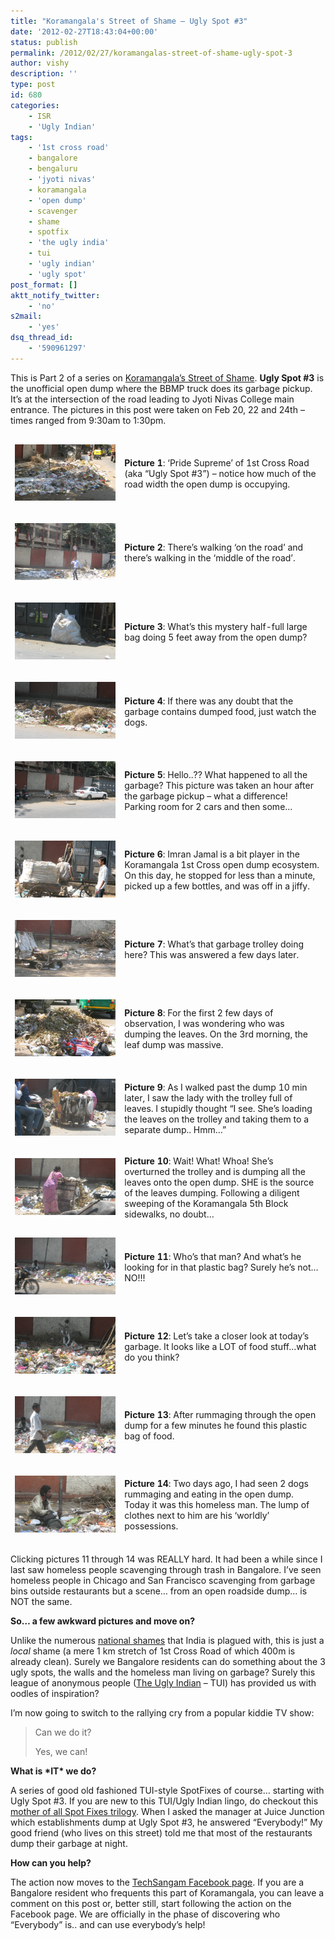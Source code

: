 ```yaml
---
title: "Koramangala's Street of Shame – Ugly Spot #3"
date: '2012-02-27T18:43:04+00:00'
status: publish
permalink: /2012/02/27/koramangalas-street-of-shame-ugly-spot-3
author: vishy
description: ''
type: post
id: 680
categories:
    - ISR
    - 'Ugly Indian'
tags:
    - '1st cross road'
    - bangalore
    - bengaluru
    - 'jyoti nivas'
    - koramangala
    - 'open dump'
    - scavenger
    - shame
    - spotfix
    - 'the ugly india'
    - tui
    - 'ugly indian'
    - 'ugly spot'
post_format: []
aktt_notify_twitter:
    - 'no'
s2mail:
    - 'yes'
dsq_thread_id:
    - '590961297'
---
```

This is Part 2 of a series on [Koramangala’s Street of Shame](http://www.techsangam.com/2012/02/26/koramangalas-street-of-shame/). **Ugly Spot #3** is the unofficial open dump where the BBMP truck does its garbage pickup. It’s at the intersection of the road leading to Jyoti Nivas College main entrance. The pictures in this post were taken on Feb 20, 22 and 24th – times ranged from 9:30am to 1:30pm.

<table><thead><tr><td>

[![](../../../../uploads/2012/02/feb20_119_spot1_1.jpg "feb20_119_spot1_1")](../../../../uploads/2012/02/feb20_119_spot1_1.jpg)</td><td>**Picture 1**: ‘Pride Supreme’ of 1st Cross Road (aka “Ugly Spot #3”) – notice how much of the road width the open dump is occupying.</td></tr><tr><td>

[![](../../../../uploads/2012/02/feb20_123_spot1_jn_coll.jpg "feb20_123_spot1_jn_coll")](../../../../uploads/2012/02/feb20_123_spot1_jn_coll.jpg)</td><td>**Picture 2**: There’s walking ‘on the road’ and there’s walking in the ‘middle of the road’.</td></tr><tr><td>

[![](../../../../uploads/2012/02/feb20_133_spot1_mystery_bag.jpg "feb20_133_spot1_mystery_bag")](../../../../uploads/2012/02/feb20_133_spot1_mystery_bag.jpg)</td><td>**Picture 3**: What’s this mystery half-full large bag doing 5 feet away from the open dump?</td></tr><tr><td>

[![](../../../../uploads/2012/02/feb20_134_spot1_dogs.jpg "feb20_134_spot1_dogs")](../../../../uploads/2012/02/feb20_134_spot1_dogs.jpg)</td><td>**Picture 4**: If there was any doubt that the garbage contains dumped food, just watch the dogs.</td></tr><tr><td>

[![](../../../../uploads/2012/02/feb22_002_spot1_clean_sorta.jpg "feb22_002_spot1_clean_sorta")](../../../../uploads/2012/02/feb22_002_spot1_clean_sorta.jpg)</td><td>**Picture 5**: Hello..?? What happened to all the garbage? This picture was taken an hour after the garbage pickup – what a difference! Parking room for 2 cars and then some…</td></tr><tr><td>

[![](../../../../uploads/2012/02/feb22_011_spot1_imran_jamal.jpg "feb22_011_spot1_imran_jamal")](../../../../uploads/2012/02/feb22_011_spot1_imran_jamal.jpg)</td><td>**Picture 6**: Imran Jamal is a bit player in the Koramangala 1st Cross open dump ecosystem. On this day, he stopped for less than a minute, picked up a few bottles, and was off in a jiffy.</td></tr><tr><td>

[![](../../../../uploads/2012/02/feb22_003_spot1_clean2.jpg "feb22_003_spot1_clean2")](../../../../uploads/2012/02/feb22_003_spot1_clean2.jpg)</td><td>**Picture 7**: What’s that garbage trolley doing here? This was answered a few days later.</td></tr><tr><td>

[![](../../../../uploads/2012/02/feb24_004_spot1.jpg "feb24_004_spot1")](../../../../uploads/2012/02/feb24_004_spot1.jpg)</td><td>**Picture 8**: For the first 2 few days of observation, I was wondering who was dumping the leaves. On the 3rd morning, the leaf dump was massive.</td></tr><tr><td>

[![](../../../../uploads/2012/02/feb24_008_spot1.jpg "feb24_008_spot1")](../../../../uploads/2012/02/feb24_008_spot1.jpg)</td><td>**Picture 9**: As I walked past the dump 10 min later, I saw the lady with the trolley full of leaves. I stupidly thought “I see. She’s loading the leaves on the trolley and taking them to a separate dump.. Hmm…”</td></tr><tr><td>

[![](../../../../uploads/2012/02/feb24_009_spot1.jpg "feb24_009_spot1")](../../../../uploads/2012/02/feb24_009_spot1.jpg)</td><td>**Picture 10**: Wait! What! Whoa! She’s overturned the trolley and is dumping all the leaves onto the open dump. SHE is the source of the leaves dumping. Following a diligent sweeping of the Koramangala 5th Block sidewalks, no doubt…</td></tr><tr><td>

[![](../../../../uploads/2012/02/feb22_007.jpg "feb22_007")](../../../../uploads/2012/02/feb22_007.jpg)</td><td>**Picture 11**: Who’s that man? And what’s he looking for in that plastic bag? Surely he’s not… NO!!!</td></tr><tr><td>

[![](../../../../uploads/2012/02/feb22_009.jpg "feb22_009")](../../../../uploads/2012/02/feb22_009.jpg)</td><td>**Picture 12**: Let’s take a closer look at today’s garbage. It looks like a LOT of food stuff…what do you think?</td></tr><tr><td>

[![](../../../../uploads/2012/02/feb22_010.jpg "feb22_010")](../../../../uploads/2012/02/feb22_010.jpg)</td><td>**Picture 13**: After rummaging through the open dump for a few minutes he found this plastic bag of food.</td></tr><tr><td>

[![](../../../../uploads/2012/02/feb22_013.jpg "feb22_013")](../../../../uploads/2012/02/feb22_013.jpg)</td><td>**Picture 14**: Two days ago, I had seen 2 dogs rummaging and eating in the open dump. Today it was this homeless man. The lump of clothes next to him are his ‘worldly’ possessions.</td></tr></thead></table>

Clicking pictures 11 through 14 was REALLY hard. It had been a while since I last saw homeless people scavenging through trash in Bangalore. I’ve seen homeless people in Chicago and San Francisco scavenging from garbage bins outside restaurants but a scene… from an open roadside dump… is NOT the same.

**So… a few awkward pictures and move on?**

Unlike the numerous [national shames](http://www.techsangam.com/2012/01/10/welcome-to-india-a-nation-of-national-shames/) that India is plagued with, this is just a *local* shame (a mere 1 km stretch of 1st Cross Road of which 400m is already clean). Surely we Bangalore residents can do something about the 3 ugly spots, the walls and the homeless man living on garbage? Surely this league of anonymous people ([The Ugly Indian](http://www.theuglyindian.com/) – TUI) has provided us with oodles of inspiration?

I’m now going to switch to the rallying cry from a popular kiddie TV show:

> Can we do it?
> 
> Yes, we can!

**What is \*IT\* we do?**

A series of good old fashioned TUI-style SpotFixes of course… starting with Ugly Spot #3. If you are new to this TUI/Ugly Indian lingo, do checkout this [mother of all Spot Fixes trilogy](http://www.techsangam.com/2011/10/19/the-ugly-indians-gift-to-bangalore-on-the-occasion-of-namma-metro-launch/). When I asked the manager at Juice Junction which establishments dump at Ugly Spot #3, he answered “Everybody!” My good friend (who lives on this street) told me that most of the restaurants dump their garbage at night.

**How can you help?**

The action now moves to the [TechSangam Facebook page](http://www.facebook.com/TechSangam/). If you are a Bangalore resident who frequents this part of Koramangala, you can leave a comment on this post or, better still, start following the action on the Facebook page. We are officially in the phase of discovering who “Everybody” is.. and can use everybody’s help!